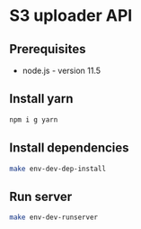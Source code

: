 # S3 uploader API

## Prerequisites
 - node.js - version 11.5

## Install yarn
```bash
npm i g yarn
```

## Install dependencies
```bash
make env-dev-dep-install
```

## Run server
```bash
make env-dev-runserver
```
